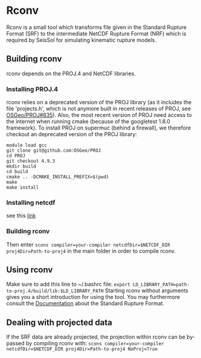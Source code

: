 # Rconv
Rconv is a small tool which transforms file given in the Standard Rupture Format (SRF) to the intermediate NetCDF Rupture Format (NRF) which is required by SeisSol for simulating kinematic rupture models.

## Building rconv

rconv depends on the PROJ.4 and NetCDF libraries.

### Installing PROJ.4

rconv relies on a deprecated version of the PROJ library (as it includes the file 'projects.h', which is not anymore built in recent releases of PROJ, see [OSGeo/PROJ#835](OSGeo/PROJ#835)). Also, the most recent version of PROJ need access to the internet when running cmake (because of the googletest 1.8.0 framework). To install PROJ on supermuc (behind a firewall), we therefore checkout an deprecated version of the PROJ library:

```
module load gcc
git clone git@github.com:OSGeo/PROJ
cd PROJ
git checkout 4.9.3
mkdir build
cd build
cmake .. -DCMAKE_INSTALL_PREFIX=$(pwd)
make 
make install
```

### Installing netcdf

see this [link](https://seissol.readthedocs.io/en/latest/compilation.html#installing-netcdf)

### Building rconv

Then enter
`scons compiler=your-compiler netcdfDir=$NETCDF_DIR proj4Dir=Path-to-proj4`
in the main folder in order to compile rconv.

## Using rconv
Make sure to add this line to ~/.bashrc file:
`export LD_LIBRARY_PATH=path-to-proj.4/build/lib:$LD_LIBRARY_PATH`
Starting rconv without arguments gives you a short introduction for using the tool. You may furthermore consult the [Documentation](https://seissol.readthedocs.io/en/latest/standard-rupture-format.html) about the Standard Rupture Format.

## Dealing with projected data
If the SRF data are already projected, the projection within rconv can be by-passed by compiling rconv with:
`scons compiler=your-compiler netcdfDir=$NETCDF_DIR proj4Dir=Path-to-proj4 NoProj=True`
